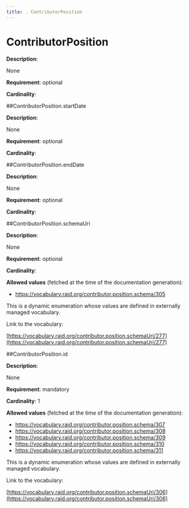 ```yaml
---
title: . ContributorPosition 
---
```

# ContributorPosition

**Description**:

None

**Requirement**:
optional



**Cardinality**:








##ContributorPosition.startDate

**Description**:

None

**Requirement**:
optional



**Cardinality**:






 





##ContributorPosition.endDate

**Description**:

None

**Requirement**:
optional



**Cardinality**:






 





##ContributorPosition.schemaUri

**Description**:

None

**Requirement**:
optional



**Cardinality**:







**Allowed values** (fetched at the time of the documentation generation):

* https://vocabulary.raid.org/contributor.position.schema/305


This is a dynamic enumeration whose values are defined in externally managed vocabulary. 

Link to the vocabulary:

[https://vocabulary.raid.org/contributor.position.schemaUri/277](https://vocabulary.raid.org/contributor.position.schemaUri/277)










 





 





##ContributorPosition.id

**Description**:

None

**Requirement**:
mandatory



**Cardinality**:
1







**Allowed values** (fetched at the time of the documentation generation):

* https://vocabulary.raid.org/contributor.position.schema/307
* https://vocabulary.raid.org/contributor.position.schema/308
* https://vocabulary.raid.org/contributor.position.schema/309
* https://vocabulary.raid.org/contributor.position.schema/310
* https://vocabulary.raid.org/contributor.position.schema/311


This is a dynamic enumeration whose values are defined in externally managed vocabulary. 

Link to the vocabulary:

[https://vocabulary.raid.org/contributor.position.schemaUri/306](https://vocabulary.raid.org/contributor.position.schemaUri/306)










 





 


